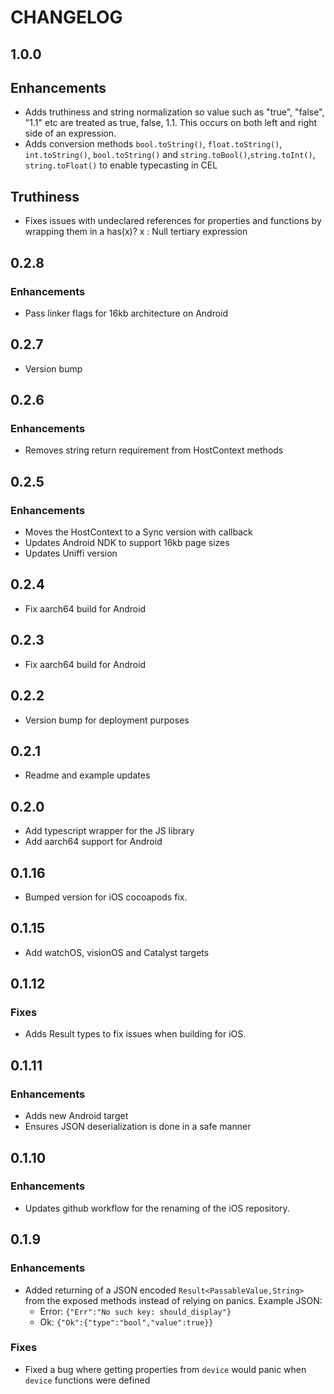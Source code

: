 # CHANGELOG


## 1.0.0

## Enhancements
- Adds truthiness and string normalization so value such as "true", "false", "1.1" etc are treated as true, false, 1.1. This occurs on both left and right side of an expression.
- Adds conversion methods `bool.toString()`, `float.toString()`, `int.toString()`, `bool.toString()` and `string.toBool()`,`string.toInt()`, `string.toFloat()` to enable typecasting in CEL

## Truthiness
- Fixes issues with undeclared references for properties and functions by wrapping them in a has(x)? x : Null tertiary expression

## 0.2.8

### Enhancements

- Pass linker flags for 16kb architecture on Android

## 0.2.7

- Version bump

## 0.2.6

### Enhancements

- Removes string return requirement from HostContext methods

## 0.2.5

### Enhancements
- Moves the HostContext to a Sync version with callback
- Updates Android NDK to support 16kb page sizes
- Updates Uniffi version

## 0.2.4
- Fix aarch64 build for Android

## 0.2.3
- Fix aarch64 build for Android

## 0.2.2
- Version bump for deployment purposes

## 0.2.1

- Readme and example updates

## 0.2.0

- Add typescript wrapper for the JS library
- Add aarch64 support for Android

## 0.1.16

- Bumped version for iOS cocoapods fix.

## 0.1.15

- Add watchOS, visionOS and Catalyst targets

## 0.1.12

### Fixes

- Adds Result types to fix issues when building for iOS.

## 0.1.11

### Enhancements

- Adds new Android target
- Ensures JSON deserialization is done in a safe manner

## 0.1.10

### Enhancements

- Updates github workflow for the renaming of the iOS repository.

## 0.1.9

### Enhancements

- Added returning of a JSON encoded `Result<PassableValue,String>` from the exposed methods instead of relying on panics.
  Example JSON:
  - Error: `{"Err":"No such key: should_display"}`
  - Ok: `{"Ok":{"type":"bool","value":true}}`

### Fixes

- Fixed a bug where getting properties from `device` would panic when `device` functions were defined
